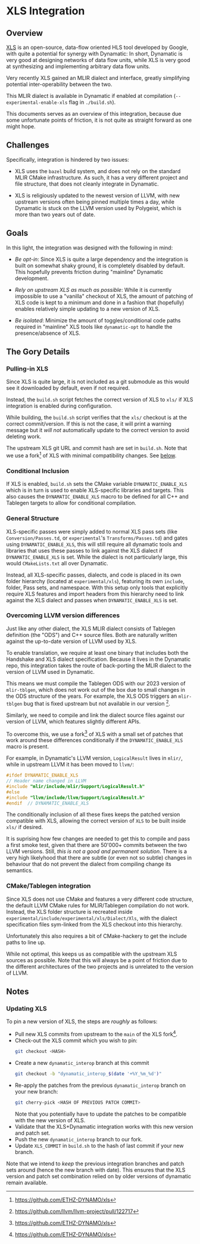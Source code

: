 # XLS Integration

## Overview

[XLS](https://github.com/google/xls) is an open-source, data-flow oriented HLS
tool developed by Google, with quite a potential for synergy with Dynamatic: 
In short, Dynamatic is very good at designing networks of data flow
units, while XLS is very good at synthesizing and implementing arbitrary data
flow units.

Very recently XLS gained an MLIR dialect and interface, greatly simplifying potential
inter-operability between the two.

This MLIR dialect is available in Dynamatic if enabled at compilation
(`--experimental-enable-xls` flag in `./build.sh`).

This documents serves as an overview of this integration, because due some
unfortunate points of friction, it is not quite as straight forward as one might
hope.

## Challenges

Specifically, integration is hindered by two issues:

- XLS uses the `bazel` build system, and does not rely on the standard MLIR
  CMake infrastructure. As such, it has a very different project and file structure,
  that does not cleanly integrate in Dynamatic.

- XLS is religiously updated to the newest version of LLVM, with new upstream
  versions often being pinned multiple times a day, while Dynamatic is stuck on
  the LLVM version used by Polygeist, which is more than two years out of date.

## Goals

In this light, the integration was designed with the following in mind:

- *Be opt-in*: Since XLS is quite a large dependency and the integration is 
  built on somewhat shaky ground, it is completely disabled by default. This
  hopefully prevents friction during "mainline" Dynamatic development.

- *Rely on upstream XLS as much as possible*: While it is currently impossible
  to use a "vanilla" checkout of XLS, the amount of patching of XLS code is
  kept to a minimum and done in a fashion that (hopefully) enables relatively 
  simple updating to a new version of XLS.

- *Be isolated*: Minimize the amount of toggles/conditional code paths required
  in "mainline" XLS tools like `dynamatic-opt` to handle the presence/absence of
  XLS.

## The Gory Details

### Pulling-in XLS

Since XLS is quite large, it is not included as a git submodule as this would
see it downloaded by default, even if not required.

Instead, the `build.sh` script fetches the correct version of XLS to `xls/` if
XLS integration is enabled during configuration.

While building, the `build.sh` script verifies that the `xls/` checkout is
at the correct commit/version. If this is not the case, it will print a warning
message but it *will not* automatically update to the correct version to avoid
deleting work.

The upstream XLS git URL and commit hash are set in `build.sh`. Note that we
use a fork[^2] of XLS with minimal compatibility changes. See [below](#overcoming-llvm-version-differences).

### Conditional Inclusion

If XLS is enabled, `build.sh` sets the CMake variable `DYNAMATIC_ENABLE_XLS`
which is in turn is used to enable XLS-specific libraries and targets. This also 
causes the `DYNAMATIC_ENABLE_XLS` macro to be defined for all C++ and Tablegen
targets to allow for conditional compilation.

### General Structure

XLS-specific passes were simply added to normal XLS pass sets (like `Conversion/Passes.td`, 
or `experimental`'s `Transforms/Passes.td`) and gates using `DYNAMATIC_ENABLE_XLS`,
this will still require all dynamatic tools and libraries that uses these passes
to link against the XLS dialect if `DYNAMATIC_ENABLE_XLS` is set. While the dialect
is not particularly large, this would `CMakeLists.txt` all over Dynamatic.

Instead, all XLS-specific passes, dialects, and code is placed in its own
folder hierarchy (located at `experimental/xls`), featuring its own `include`,
folder, Pass sets, and namespace. With this setup only tools that explicitly
require XLS features and import headers from this hierarchy need to link
against the XLS dialect and passes when `DYNAMATIC_ENABLE_XLS` is set.

### Overcoming LLVM version differences

Just like any other dialect, the XLS MLIR dialect consists of Tablegen
definition (the "ODS") and C++ source files. Both are naturally
written against the up-to-date version of LLVM used by XLS.

To enable translation, we require at least one binary that includes both the
Handshake and XLS dialect specification. Because it lives in the Dynamatic
repo, this integration takes the route of back-porting the MLIR dialect to the
version of LLVM used in Dynamatic.  

This means we must compile the Tablegen ODS with our 2023 version of
`mlir-tblgen`, which does not work out of the box due to small changes in the
ODS structure of the years. For example, the XLS ODS triggers an `mlir-tblgen`
bug that is fixed upstream but not available in our version [^1].

Similarly, we need to compile and link the dialect source files against our 
version of LLVM, which features slightly different APIs.

To overcome this, we use a fork[^2] of XLS with a small set of patches that
work around these differences conditionally if the `DYNAMATIC_ENABLE_XLS` macro
is present.

For example, in Dynamatic's LLVM version, `LogicalResult` lives in `mlir/`, while
in upstream LLVM it has been moved to `llvm/`:

```cpp
#ifdef DYNAMATIC_ENABLE_XLS
// Header name changed in LLVM
#include "mlir/include/mlir/Support/LogicalResult.h"
#else
#include "llvm/include/llvm/Support/LogicalResult.h"
#endif  // DYNAMATIC_ENABLE_XLS
```

The conditionally inclusion of all these fixes keeps the patched version compatible
with XLS, allowing the correct version of `XLS` to be built inside
`xls/` if desired.

It is suprising how few changes are needed to get this to compile and pass a first
smoke test, given that there are 50'000+ commits between the two LLVM versions.
Still, *this is not a good and permanent solution*. There is a very high 
likelyhood that there are subtle (or even not so subtle) changes in behaviour that
do not prevent the dialect from compiling change its semantics.

### CMake/Tablegen integration

Since XLS does not use CMake and features a very different code structure, the
default LLVM CMake rules for MLIR/Tablegen compilation do not work. Instead,
the XLS folder structure is recreated inside `experimental/include/experimental/xls/Dialect/Xls`,
with the dialect specification files sym-linked from the XLS checkout into this hierarchy.

Unfortunately this also requires a bit of CMake-hackery to get the include
paths to line up.

While not optimal, this keeps us as compatible with the upstream XLS sources as 
possible. Note that this will always be a point of friction due to the different
architectures of the two projects and is unrelated to the version of LLVM.

## Notes

### Updating XLS

To pin a new version of XLS, the steps are *roughly* as follows:

- Pull new XLS commits from upstream to the `main` of the XLS fork[^2].
- Check-out the XLS commit which you wish to pin:
  ```bash
  git checkout <HASH>
  ```
- Create a new `dynamatic_interop` branch at this commit
  ```bash
  git checkout -b "dynamatic_interop_$(date '+%Y_%m_%d')"
  ```
- Re-apply the patches from the previous `dynamatic_interop` branch on your new branch:
  ```bash
  git cherry-pick <HASH OF PREVIOUS PATCH COMMIT>
  ```
  Note that you potentially have to update the patches to be compatible with the
  new version of XLS.
- Validate that the XLS+Dynamatic integration works with this new version and
  patch set.
- Push the new `dynamatic_interop` branch to our fork.
- Update `XLS_COMMIT` in `build.sh` to the hash of last commit if your new branch.

Note that we intend to *keep* the previous integration branches and patch sets
around (hence the new branch with date). This ensures that the XLS version and patch
set combination relied on by older versions of dynamatic remain available.

[^1]: https://github.com/llvm/llvm-project/pull/122717 
[^2]: https://github.com/ETHZ-DYNAMO/xls 
